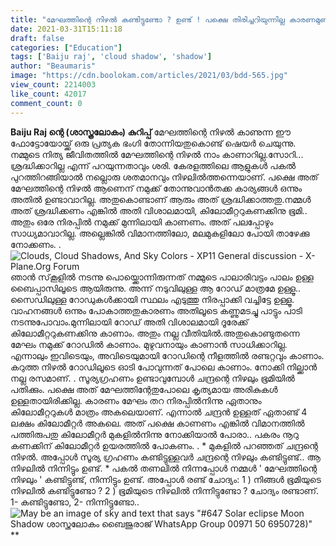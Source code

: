 ```yaml
---
title: "മേഘത്തിന്റെ നിഴൽ കണ്ടിട്ടുണ്ടോ ? ഉണ്ട് ! പക്ഷെ തിരിച്ചറിയുന്നില്ല കാരണമുണ്ട്"
date: 2021-03-31T15:11:18
draft: false
categories: ["Education"]
tags: ['Baiju raj', 'cloud shadow', 'shadow']
author: "Beaumaris"
image: "https://cdn.boolokam.com/articles/2021/03/bdd-565.jpg"
view_count: 2214003
like_count: 42017
comment_count: 0
---
```


[](https://wordpress-972788-3403151.cloudwaysapps.com/baiju-raj-about-cloud-shadow/302818/bdd-1453)**Baiju Raj ന്റെ (ശാസ്ത്രലോകം) കുറിപ്പ്** മേഘത്തിന്റെ നിഴൽ കാണുന്ന ഈ ഫോട്ടോയോയ്ക്ക് ഒരു പ്രത്യക ഭംഗി തോന്നിയതുകൊണ്ട് ഷെയർ ചെയുന്നു. നമ്മുടെ നിത്യ ജീവിതത്തിൽ മേഘത്തിന്റെ നിഴൽ നാം കാണാറില്ല.സോറി... ശ്രദ്ധിക്കാറില്ല എന്ന് പറയുന്നതാവും ശരി. കേരളത്തിലെ ആളുകൾ പകൽ പുറത്തിറങ്ങിയാൽ നല്ലൊരു ശതമാനവും നിഴലിൽത്തന്നെയാണ്. പക്ഷെ അത് മേഘത്തിന്റെ നിഴൽ ആണെന് നമുക്ക് തോന്നുവാൻതക്ക കാര്യങ്ങൾ ഒന്നും അതിൽ ഉണ്ടാവാറില്ല. അതുകൊണ്ടാണ് ആരും അത് ശ്രദ്ധിക്കാത്തതു.നമ്മൾ അത് ശ്രദ്ധിക്കണം എങ്കിൽ അതി വിശാലമായി, കിലോമീറ്ററുകണക്കിനു ഭൂമി.. അതും ഒരേ നിരപ്പിൽ നമുക്ക് മുന്നിലായി കാണണം. അത് പലപ്പോഴും സാധ്യമാവാറില്ല. അല്ലെങ്കിൽ വിമാനത്തിലോ, മലമുകളിലോ പോയി താഴേക്കു നോക്കണം. . ![Clouds, Cloud Shadows, And Sky Colors - XP11 General discussion -  X-Plane.Org Forum](https://forums.x-plane.org/uploads/monthly_2018_05/M20R_Ovation_6.png.7ceba22d8de36583bbe48b2a4af51e7a.png)ഞാൻ സ്‌കൂളിൽ നടന്നു പൊയ്ക്കൊന്നിരുന്നത് നമ്മുടെ പാലാരിവട്ടം പാലം ഉള്ള ബൈപ്പാസിലൂടെ ആയിരുന്നു. അന്ന് നടുവിലുള്ള ആ റോഡ് മാത്രമേ ഉള്ളൂ.. സൈഡിലുള്ള റോഡുകൾക്കായി സ്ഥലം എടുത്തു നിരപ്പാക്കി വച്ചിട്ടേ ഉള്ളൂ. വാഹനങ്ങൾ ഒന്നും പോകാത്തതുകാരണം അതിലൂടെ കണ്ണുമടച്ചു പാട്ടും പാടി നടന്നുപോവാം.മുന്നിലായി റോഡ് അതി വിശാലമായി ദൂരേക്ക് കിലോമീറ്ററുകണക്കിനു കാണാം. അതും നല്ല വീതിയിൽ.അതുകൊണ്ടുതന്നെ മേഘം നമുക്ക് റോഡിൽ കാണാം. മുഴുവനായും കാണാൻ സാധിക്കാറില്ല. എന്നാലും ഇവിടെയും, അവിടെയുമായി റോഡിന്റെ നീളത്തിൽ രണ്ടറ്റവും കാണാം. കറുത്ത നിഴൽ റോഡിലൂടെ ഓടി പോവുന്നത് പോലെ കാണാം. നോക്കി നില്ക്കാൻ നല്ല രസമാണ്. . സൂര്യഗ്രഹണം ഉണ്ടാവുമ്പോൾ ചന്ദ്രന്റെ നിഴലും ഭൂമിയിൽ പതിക്കും. പക്ഷെ അത് മേഘത്തിന്റേതുപോലെ കൃത്യമായ അരികുകൾ ഉള്ളതായിരിക്കില്ല. കാരണം മേഘം തറ നിരപ്പിൽനിന്നു ഏതാനും കിലോമീറ്ററുകൾ മാത്രം അകലെയാണ്. എന്നാൽ ചന്ദ്രൻ ഉള്ളത് ഏതാണ്ട് 4 ലക്ഷം കിലോമീറ്റർ അകലെ. അത് പക്ഷെ കാണണം എങ്കിൽ വിമാനത്തിൽ പത്തിരുപതു കിലോമീറ്റർ മുകളിൽനിന്നു നോക്കിയാൽ പോരാ.. പകരം നൂറു കണക്കിന് കിലോമീറ്റർ ഉയരത്തിൽ പോകണം. . * മുകളിൽ പറഞ്ഞത് ചന്ദ്രന്റെ നിഴൽ. അപ്പോൾ സൂര്യ ഗ്രഹണം കണ്ടിട്ടുള്ളവർ ചന്ദ്രന്റെ നിഴലും കണ്ടിട്ടുണ്ട്.. ആ നിഴലിൽ നിന്നിട്ടും ഉണ്ട്. * പകൽ തണലിൽ നിന്നപ്പോൾ നമ്മൾ ' മേഘത്തിന്റെ നിഴലും ' കണ്ടിട്ടുണ്ട്, നിന്നിട്ടും ഉണ്ട്. അപ്പോൾ രണ്ട് ചോദ്യം: 1 ) നിങ്ങൾ ഭൂമിയുടെ നിഴലിൽ കണ്ടിട്ടുണ്ടോ ? 2 ) ഭൂമിയുടെ നിഴലിൽ നിന്നിട്ടുണ്ടോ ? ചോദ്യം രണ്ടാണ്. 1- കണ്ടിട്ടുണ്ടോ, 2- നിന്നിട്ടുണ്ടോ.. ![May be an image of sky and text that says "#647 Solar eclipse Moon Shadow ശാസ്ത്രലോകം ബൈജുരാജ് WhatsApp Group 00971 50 6950728\)"](https://scontent.ftrv1-1.fna.fbcdn.net/v/t1.6435-9/167613438_10220079248560589_6161970267467666437_n.jpg?_nc_cat=100&ccb=1-3&_nc_sid=730e14&_nc_ohc=iZN1306TETEAX9aWq01&_nc_ht=scontent.ftrv1-1.fna&oh=ff413e2ff6d8e7cb2f449af6697bf25e&oe=6088A99D) **
